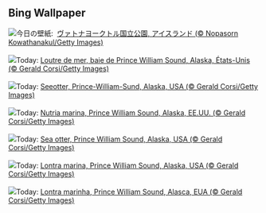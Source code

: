 ## Bing Wallpaper
![](https://www.bing.com/th?id=OHR.SkaftafellWaterfall_JA-JP1502759780_UHD.jpg&w=1000)今日の壁紙: &nbsp;[ヴァトナヨークトル国立公園, アイスランド (© Nopasorn Kowathanakul/Getty Images)](https://www.bing.com/th?id=OHR.SkaftafellWaterfall_JA-JP1502759780_UHD.jpg)
<br><br/>
![](https://www.bing.com/th?id=OHR.IcebergOtter_FR-FR6372895513_UHD.jpg&w=1000)Today: [Loutre de mer, baie de Prince William Sound, Alaska, États-Unis (© Gerald Corsi/Getty Images)](https://www.bing.com/th?id=OHR.IcebergOtter_FR-FR6372895513_UHD.jpg)
<br><br/>
![](https://www.bing.com/th?id=OHR.IcebergOtter_DE-DE4856944180_UHD.jpg&w=1000)Today: [Seeotter, Prince-William-Sund, Alaska, USA (© Gerald Corsi/Getty Images)](https://www.bing.com/th?id=OHR.IcebergOtter_DE-DE4856944180_UHD.jpg)
<br><br/>
![](https://www.bing.com/th?id=OHR.IcebergOtter_ES-ES5963215233_UHD.jpg&w=1000)Today: [Nutria marina, Prince William Sound, Alaska, EE.UU. (© Gerald Corsi/Getty Images)](https://www.bing.com/th?id=OHR.IcebergOtter_ES-ES5963215233_UHD.jpg)
<br><br/>
![](https://www.bing.com/th?id=OHR.IcebergOtter_EN-GB1302406748_UHD.jpg&w=1000)Today: [Sea otter, Prince William Sound, Alaska, USA (© Gerald Corsi/Getty Images)](https://www.bing.com/th?id=OHR.IcebergOtter_EN-GB1302406748_UHD.jpg)
<br><br/>
![](https://www.bing.com/th?id=OHR.IcebergOtter_IT-IT1022264475_UHD.jpg&w=1000)Today: [Lontra marina, Prince William Sound, Alaska, USA (© Gerald Corsi/Getty Images)](https://www.bing.com/th?id=OHR.IcebergOtter_IT-IT1022264475_UHD.jpg)
<br><br/>
![](https://www.bing.com/th?id=OHR.IcebergOtter_PT-BR0553443956_UHD.jpg&w=1000)Today: [Lontra marinha, Prince William Sound, Alasca, EUA (© Gerald Corsi/Getty Images)](https://www.bing.com/th?id=OHR.IcebergOtter_PT-BR0553443956_UHD.jpg)
<br><br/>
